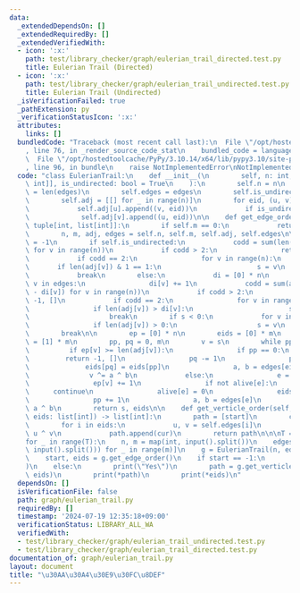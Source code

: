 ```yaml
---
data:
  _extendedDependsOn: []
  _extendedRequiredBy: []
  _extendedVerifiedWith:
  - icon: ':x:'
    path: test/library_checker/graph/eulerian_trail_directed.test.py
    title: Eulerian Trail (Directed)
  - icon: ':x:'
    path: test/library_checker/graph/eulerian_trail_undirected.test.py
    title: Eulerian Trail (Undirected)
  _isVerificationFailed: true
  _pathExtension: py
  _verificationStatusIcon: ':x:'
  attributes:
    links: []
  bundledCode: "Traceback (most recent call last):\n  File \"/opt/hostedtoolcache/PyPy/3.10.14/x64/lib/pypy3.10/site-packages/onlinejudge_verify/documentation/build.py\"\
    , line 76, in _render_source_code_stat\n    bundled_code = language.bundle(\n\
    \  File \"/opt/hostedtoolcache/PyPy/3.10.14/x64/lib/pypy3.10/site-packages/onlinejudge_verify/languages/python.py\"\
    , line 96, in bundle\n    raise NotImplementedError\nNotImplementedError\n"
  code: "class EulerianTrail:\n    def __init__(\n        self, n: int, edges: list[tuple[int,\
    \ int]], is_undirected: bool = True\n    ):\n        self.n = n\n        self.m\
    \ = len(edges)\n        self.edges = edges\n        self.is_undirected = is_undirected\n\
    \        self.adj = [[] for _ in range(n)]\n        for eid, (u, v) in enumerate(edges):\n\
    \            self.adj[u].append((v, eid))\n            if is_undirected:\n   \
    \             self.adj[v].append((u, eid))\n\n    def get_edge_order(self) ->\
    \ tuple[int, list[int]]:\n        if self.m == 0:\n            return 0, []\n\n\
    \        n, m, adj, edges = self.n, self.m, self.adj, self.edges\n\n        s\
    \ = -1\n        if self.is_undirected:\n            codd = sum(len(adj[v]) & 1\
    \ for v in range(n))\n            if codd > 2:\n                return -1, []\n\
    \            if codd == 2:\n                for v in range(n):\n             \
    \       if len(adj[v]) & 1 == 1:\n                        s = v\n            \
    \            break\n        else:\n            di = [0] * n\n            for _,\
    \ v in edges:\n                di[v] += 1\n            codd = sum(abs(len(adj[v])\
    \ - di[v]) for v in range(n))\n            if codd > 2:\n                return\
    \ -1, []\n            if codd == 2:\n                for v in range(n):\n    \
    \                if len(adj[v]) > di[v]:\n                        s = v\n    \
    \                    break\n        if s < 0:\n            for v in range(n):\n\
    \                if len(adj[v]) > 0:\n                    s = v\n            \
    \        break\n\n        ep = [0] * n\n        eids = [0] * m\n        alive\
    \ = [1] * m\n        pp, pq = 0, m\n        v = s\n        while pp < pq:\n  \
    \          if ep[v] >= len(adj[v]):\n                if pp == 0:\n           \
    \         return -1, []\n                pq -= 1\n                pp -= 1\n  \
    \              eids[pq] = eids[pp]\n                a, b = edges[eids[pq]]\n \
    \               v ^= a ^ b\n            else:\n                e = adj[v][ep[v]][1]\n\
    \                ep[v] += 1\n                if not alive[e]:\n              \
    \      continue\n                alive[e] = 0\n                eids[pp] = e\n\
    \                pp += 1\n                a, b = edges[e]\n                v ^=\
    \ a ^ b\n        return s, eids\n\n    def get_verticle_order(self, start: int,\
    \ eids: list[int]) -> list[int]:\n        path = [start]\n        cur = start\n\
    \        for i in eids:\n            u, v = self.edges[i]\n            cur ^=\
    \ u ^ v\n            path.append(cur)\n        return path\n\n\nT = int(input())\n\
    for _ in range(T):\n    n, m = map(int, input().split())\n    edges = [tuple(map(int,\
    \ input().split())) for _ in range(m)]\n    g = EulerianTrail(n, edges, True)\n\
    \    start, eids = g.get_edge_order()\n    if start == -1:\n        print(\"No\"\
    )\n    else:\n        print(\"Yes\")\n        path = g.get_verticle_order(start,\
    \ eids)\n        print(*path)\n        print(*eids)\n"
  dependsOn: []
  isVerificationFile: false
  path: graph/eulerian_trail.py
  requiredBy: []
  timestamp: '2024-07-19 12:35:18+09:00'
  verificationStatus: LIBRARY_ALL_WA
  verifiedWith:
  - test/library_checker/graph/eulerian_trail_undirected.test.py
  - test/library_checker/graph/eulerian_trail_directed.test.py
documentation_of: graph/eulerian_trail.py
layout: document
title: "\u30AA\u30A4\u30E9\u30FC\u8DEF"
---
```

